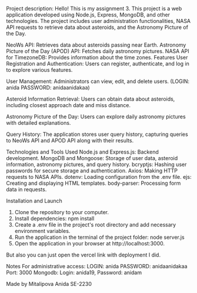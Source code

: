 Project description:
Hello! This is my assignment 3. This project is a web application developed using Node.js, Express, MongoDB, and 
other technologies. The project includes user administration functionalities, NASA API requests to retrieve data about asteroids, 
and the Astronomy Picture of the Day.

NeoWs API: Retrieves data about asteroids passing near Earth.
Astronomy Picture of the Day (APOD) API: Fetches daily astronomy pictures.
NASA API for TimezoneDB: Provides information about the time zones.
Features
User Registration and Authentication: Users can register, authenticate, and log in to explore various features.

User Management: Administrators can view, edit, and delete users. (LOGIN: anida PASSWORD: anidaanidakaa)

Asteroid Information Retrieval: Users can obtain data about asteroids, including closest approach date and miss distance.

Astronomy Picture of the Day: Users can explore daily astronomy pictures with detailed explanations.

Query History: The application stores user query history, capturing queries to NeoWs API and APOD API along with their results.

Technologies and Tools Used
Node.js and Express.js: Backend development.
MongoDB and Mongoose: Storage of user data, asteroid information, astronomy pictures, and query history.
bcryptjs: Hashing user passwords for secure storage and authentication.
Axios: Making HTTP requests to NASA APIs.
dotenv: Loading configuration from the .env file.
ejs: Creating and displaying HTML templates.
body-parser: Processing form data in requests.

Installation and Launch
1. Clone the repository to your computer.
2. Install dependencies:
npm install
3. Create a .env file in the project's root directory and add necessary environment variables.
4. Run the application in the terminal of the project folder:
node server.js
5. Open the application in your browser at http://localhost:3000.

But also you can just open the vercel link with deployment I did.

Notes
For administrative access: LOGIN: anida PASSWORD: anidaanidakaa
Port: 3000
Mongodb: Login: anida19, Password: anidam

Made by Mitalipova Anida SE-2230